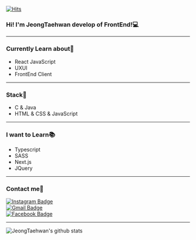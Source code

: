 [![Hits](https://hits.seeyoufarm.com/api/count/incr/badge.svg?url=https%3A%2F%2Fgithub.com%2FJeongTaehwan%2Fhit-counter&count_bg=%234DACFF&title_bg=%23FFFFFF&icon=ubiquiti.svg&icon_color=%234DACFF&title=hits&edge_flat=false)](https://hits.seeyoufarm.com)  
### Hi! I'm JeongTaehwan develop of FrontEnd!💻

---

### Currently Learn about🤸

- React JavaScript
- UXUI
- FrontEnd Client

---

### Stack🔨

- C & Java
- HTML & CSS & JavaScript

---

### I want to Learn📚

- Typescript
- SASS
- Next.js
- JQuery

---

### Contact me📱

[![Instagram Badge](https://img.shields.io/badge/-Instagram-dd2a7b?style=flat-square&logo=instagram&logoColor=white&link=https://www.instagram.com/x0_ghks1)](https://www.instagram.com/x0_ghks1)  
[![Gmail Badge](https://img.shields.io/badge/-Gmail-c14438?style=flat-square&logo=Gmail&logoColor=white&link=mailto:kt26625417@gmail.com)](mailto:kt26625417@gmail.com)  
[![Facebook Badge](https://img.shields.io/badge/-Facebook-0000ff?style=flat-square&logo=Facebook&logoColor=white&link=https://www.facebook.com/profile.php?id=100012453123499)](https://www.facebook.com/profile.php?id=100012453123499)

---

![JeongTaehwan's github stats](https://github-readme-stats.vercel.app/api?username=JeongTaehwan&show_icons=true)
